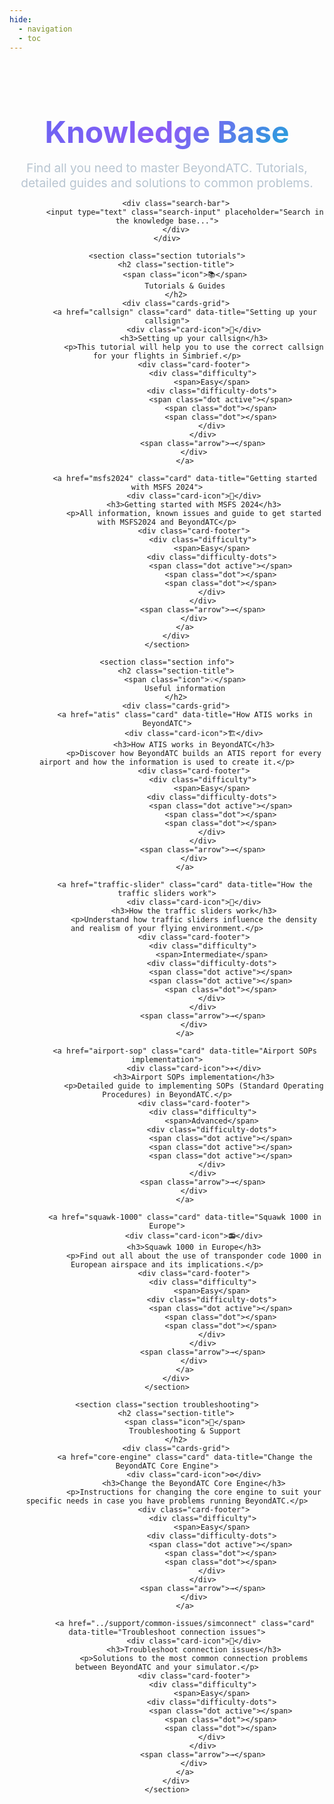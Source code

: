 ```yaml
---
hide:
  - navigation
  - toc
---
```


  <style>      
      .container {
            margin: 0 auto;
            padding: 1rem 0rem;
        }
        
        .hero {
            text-align: center;
            margin-bottom: 4rem;
        }
        
        .hero h1 {
            font-size: 3rem;
            font-weight: 700;
            background: linear-gradient(135deg, #6366f1, #8b5cf6, #06b6d4);
            background-clip: text;
            -webkit-background-clip: text;
            -webkit-text-fill-color: transparent;
            margin-bottom: 1rem;
        }
        
        .hero p {
            font-size: 1.2rem;
            color: #b8c5d1;
            max-width: 600px;
            margin: 0 auto;
        }
        
        .search-bar {
            max-width: 500px;
            margin: 2rem auto;
            position: relative;
        }
        
        .search-input {
            width: 100%;
            padding: 1rem 1.5rem;
            background: rgba(255, 255, 255, 0.1);
            border: 1px solid rgba(255, 255, 255, 0.2);
            border-radius: 12px;
            color: #fff;
            font-size: 1rem;
            backdrop-filter: blur(10px);
        }
        
        .search-input::placeholder {
            color: #9ca3af;
        }
        
        .search-input:focus {
            outline: none;
            border-color: #6366f1;
            box-shadow: 0 0 0 3px rgba(99, 102, 241, 0.1);
        }
        
        .section {
            margin-bottom: 3rem;
        }
        
        .section-title {
            font-size: 1.8rem;
            font-weight: 600;
            margin-bottom: 1rem;
            display: flex;
            align-items: center;
            gap: 0.75rem;
        }
        
        .section-title .icon {
            width: 2rem;
            height: 2rem;
            border-radius: 12px;
            display: flex;
            align-items: center;
            justify-content: center;
            font-size: 1rem;
        }
        
        .tutorials .icon {
            background: linear-gradient(135deg, #10b981, #059669);
        }
        
        .info .icon {
            background: linear-gradient(135deg, #3b82f6, #1d4ed8);
        }
        
        .troubleshooting .icon {
            background: linear-gradient(135deg, #f59e0b, #d97706);
        }
        
        .cards-grid {
            display: grid;
            grid-template-columns: repeat(auto-fit, minmax(300px, 1fr));
            gap: 1rem;
        }
        
        @media (min-width: 1200px) {
            .cards-grid {
                grid-template-columns: repeat(auto-fit, minmax(min(380px, calc((100% - 2rem) / 3)), 1fr));
            }
        }
        
        .card {
            background: rgba(255, 255, 255, 0.05);
            backdrop-filter: blur(20px);
            border: 1px solid rgba(255, 255, 255, 0.1);
            border-radius: 12px;
            padding: 1.2rem;
            transition: all 0.3s ease;
            cursor: pointer;
            position: relative;
            overflow: hidden;
            text-decoration: none;
            color: inherit;
            display: block;
        }
        
        .card::before {
            content: '';
            position: absolute;
            top: 0;
            left: 0;
            right: 0;
            height: 2px;
            background: linear-gradient(90deg, #6366f1, #8b5cf6);
            transform: scaleX(0);
            transition: transform 0.3s ease;
        }
        
        .card:hover {
            transform: translateY(-3px);
            background: rgba(255, 255, 255, 0.08);
            border-color: rgba(99, 102, 241, 0.3);
            box-shadow: 0 15px 30px rgba(0, 0, 0, 0.2);
            text-decoration: none;
            color: inherit;
        }
        
        .card:hover::before {
            transform: scaleX(1);
        }
        
        .card-icon {
            width: 2.2rem;
            height: 2.2rem;
            border-radius: 10px;
            display: flex;
            align-items: center;
            justify-content: center;
            font-size: 1.2rem;
            margin-bottom: 0.8rem;
        }
        
        .tutorials .card-icon {
            background: linear-gradient(135deg, #10b981, #059669);
        }
        
        .info .card-icon {
            background: linear-gradient(135deg, #3b82f6, #1d4ed8);
        }
        
        .troubleshooting .card-icon {
            background: linear-gradient(135deg, #f59e0b, #d97706);
        }
        
        .card h3 {
            font-size: 1.1rem;
            font-weight: 600;
            margin-bottom: 0.5rem;
            color: #fff;
            line-height: 1.3;
        }
        
        .card p {
            color: #b8c5d1;
            line-height: 1.4;
            margin-bottom: 1rem;
            font-size: 0.9rem;
            display: -webkit-box;
            -webkit-line-clamp: 3;
            -webkit-box-orient: vertical;
            overflow: hidden;
        }
        
        .card-footer {
            display: flex;
            align-items: center;
            justify-content: space-between;
            margin-top: 1rem;
            padding-top: 0.8rem;
            border-top: 1px solid rgba(255, 255, 255, 0.1);
        }
        
        .difficulty {
            display: flex;
            align-items: center;
            gap: 0.4rem;
            font-size: 0.8rem;
            color: #9ca3af;
        }
        
        .difficulty-dots {
            display: flex;
            gap: 2px;
        }
        
        .dot {
            width: 5px;
            height: 5px;
            border-radius: 50%;
            background: rgba(255, 255, 255, 0.3);
        }
        
        .dot.active {
            background: #6366f1;
        }
        
        .arrow {
            color: #6366f1;
            font-size: 1rem;
            transition: transform 0.3s ease;
        }
        
        .card:hover .arrow {
            transform: translateX(3px);
        }
        
        .quick-access {
            background: rgba(255, 255, 255, 0.03);
            border: 1px solid rgba(255, 255, 255, 0.1);
            border-radius: 16px;
            padding: 2rem;
            margin-bottom: 3rem;
        }
        
        .quick-access h2 {
            font-size: 1.5rem;
            margin-bottom: 1.5rem;
            color: #fff;
        }
        
        .quick-links {
            display: flex;
            flex-wrap: wrap;
            gap: 1rem;
        }
        
        .quick-link {
            background: rgba(99, 102, 241, 0.1);
            border: 1px solid rgba(99, 102, 241, 0.2);
            color: #6366f1;
            padding: 0.75rem 1.5rem;
            border-radius: 25px;
            text-decoration: none;
            font-size: 0.9rem;
            font-weight: 500;
            transition: all 0.3s ease;
        }
        
        .quick-link:hover {
            background: rgba(99, 102, 241, 0.2);
            transform: translateY(-2px);
            box-shadow: 0 5px 15px rgba(99, 102, 241, 0.2);
        }
        
        .stats {
            display: grid;
            grid-template-columns: repeat(auto-fit, minmax(200px, 1fr));
            gap: 1rem;
            margin-bottom: 3rem;
        }
        
        .stat-card {
            text-align: center;
            padding: 1.5rem;
            background: rgba(255, 255, 255, 0.05);
            border-radius: 12px;
            border: 1px solid rgba(255, 255, 255, 0.1);
        }
        
        .stat-number {
            font-size: 2rem;
            font-weight: 700;
            color: #6366f1;
            margin-bottom: 0.5rem;
        }
        
        .stat-label {
            color: #b8c5d1;
            font-size: 0.9rem;
        }
        
        @media (max-width: 768px) {
            .hero h1 {
                font-size: 2rem;
            }
            
            .cards-grid {
                grid-template-columns: 1fr;
            }
            
            .nav {
                display: none;
            }
            
            .container {
                padding: 2rem 1rem;
            }
        }
  </style>

<div class="container">
    <div class="hero">
        <h1>Knowledge Base</h1>
        <p>Find all you need to master BeyondATC. Tutorials, detailed guides and solutions to common problems.</p>
        
        <div class="search-bar">
            <input type="text" class="search-input" placeholder="Search in the knowledge base...">
        </div>
    </div>
    
    <section class="section tutorials">
        <h2 class="section-title">
            <span class="icon">📚</span>
            Tutorials & Guides
        </h2>
        <div class="cards-grid">
            <a href="callsign" class="card" data-title="Setting up your callsign">
                <div class="card-icon">🎯</div>
                <h3>Setting up your callsign</h3>
                <p>This tutorial will help you to use the correct callsign for your flights in Simbrief.</p>
                <div class="card-footer">
                    <div class="difficulty">
                        <span>Easy</span>
                        <div class="difficulty-dots">
                            <span class="dot active"></span>
                            <span class="dot"></span>
                            <span class="dot"></span>
                        </div>
                    </div>
                    <span class="arrow">→</span>
                </div>
            </a>
            
            <a href="msfs2024" class="card" data-title="Getting started with MSFS 2024">
                <div class="card-icon">🚀</div>
                <h3>Getting started with MSFS 2024</h3>
                <p>All information, known issues and guide to get started with MSFS2024 and BeyondATC</p>
                <div class="card-footer">
                    <div class="difficulty">
                        <span>Easy</span>
                        <div class="difficulty-dots">
                            <span class="dot active"></span>
                            <span class="dot"></span>
                            <span class="dot"></span>
                        </div>
                    </div>
                    <span class="arrow">→</span>
                </div>
            </a>
        </div>
    </section>

    <section class="section info">
        <h2 class="section-title">
            <span class="icon">💡</span>
            Useful information
        </h2>
        <div class="cards-grid">
            <a href="atis" class="card" data-title="How ATIS works in BeyondATC">
                <div class="card-icon">🏗️</div>
                <h3>How ATIS works in BeyondATC</h3>
                <p>Discover how BeyondATC builds an ATIS report for every airport and how the information is used to create it.</p>
                <div class="card-footer">
                    <div class="difficulty">
                        <span>Easy</span>
                        <div class="difficulty-dots">
                            <span class="dot active"></span>
                            <span class="dot"></span>
                            <span class="dot"></span>
                        </div>
                    </div>
                    <span class="arrow">→</span>
                </div>
            </a>
            
            <a href="traffic-slider" class="card" data-title="How the traffic sliders work">
                <div class="card-icon">🚦</div>
                <h3>How the traffic sliders work</h3>
                <p>Understand how traffic sliders influence the density and realism of your flying environment.</p>
                <div class="card-footer">
                    <div class="difficulty">
                        <span>Intermediate</span>
                        <div class="difficulty-dots">
                            <span class="dot active"></span>
                            <span class="dot active"></span>
                            <span class="dot"></span>
                        </div>
                    </div>
                    <span class="arrow">→</span>
                </div>
            </a>
            
            <a href="airport-sop" class="card" data-title="Airport SOPs implementation">
                <div class="card-icon">✈️</div>
                <h3>Airport SOPs implementation</h3>
                <p>Detailed guide to implementing SOPs (Standard Operating Procedures) in BeyondATC.</p>
                <div class="card-footer">
                    <div class="difficulty">
                        <span>Advanced</span>
                        <div class="difficulty-dots">
                            <span class="dot active"></span>
                            <span class="dot active"></span>
                            <span class="dot active"></span>
                        </div>
                    </div>
                    <span class="arrow">→</span>
                </div>
            </a>
            
            <a href="squawk-1000" class="card" data-title="Squawk 1000 in Europe">
                <div class="card-icon">📻</div>
                <h3>Squawk 1000 in Europe</h3>
                <p>Find out all about the use of transponder code 1000 in European airspace and its implications.</p>
                <div class="card-footer">
                    <div class="difficulty">
                        <span>Easy</span>
                        <div class="difficulty-dots">
                            <span class="dot active"></span>
                            <span class="dot"></span>
                            <span class="dot"></span>
                        </div>
                    </div>
                    <span class="arrow">→</span>
                </div>
            </a>
        </div>
    </section>

    <section class="section troubleshooting">
        <h2 class="section-title">
            <span class="icon">🔧</span>
            Troubleshooting & Support
        </h2>
        <div class="cards-grid">
            <a href="core-engine" class="card" data-title="Change the BeyondATC Core Engine">
                <div class="card-icon">⚙️</div>
                <h3>Change the BeyondATC Core Engine</h3>
                <p>Instructions for changing the core engine to suit your specific needs in case you have problems running BeyondATC.</p>
                <div class="card-footer">
                    <div class="difficulty">
                        <span>Easy</span>
                        <div class="difficulty-dots">
                            <span class="dot active"></span>
                            <span class="dot"></span>
                            <span class="dot"></span>
                        </div>
                    </div>
                    <span class="arrow">→</span>
                </div>
            </a>
            
            <a href="../support/common-issues/simconnect" class="card" data-title="Troubleshoot connection issues">
                <div class="card-icon">🔌</div>
                <h3>Troubleshoot connection issues</h3>
                <p>Solutions to the most common connection problems between BeyondATC and your simulator.</p>
                <div class="card-footer">
                    <div class="difficulty">
                        <span>Easy</span>
                        <div class="difficulty-dots">
                            <span class="dot active"></span>
                            <span class="dot"></span>
                            <span class="dot"></span>
                        </div>
                    </div>
                    <span class="arrow">→</span>
                </div>
            </a>
        </div>
    </section>
</div>

<script>
  function initCardScripts() {
    // Animation d'entrée des cartes
    const observer = new IntersectionObserver((entries) => {
      entries.forEach((entry) => {
        if (entry.isIntersecting) {
          entry.target.style.opacity = '1';
          entry.target.style.transform = 'translateY(0)';
        }
      });
    });

    const cards = document.querySelectorAll('.card');

    cards.forEach((card, index) => {
      card.style.opacity = '0';
      card.style.transform = 'translateY(20px)';
      card.style.transition = `all 0.6s ease ${index * 0.1}s`;
      observer.observe(card);
    });

    // Recherche en temps réel
    const searchInput = document.querySelector('.search-input');
    if (searchInput) {
      searchInput.addEventListener('input', (e) => {
        const searchTerm = e.target.value.toLowerCase();

        cards.forEach(card => {
          const title = card.querySelector('h3').textContent.toLowerCase();
          const description = card.querySelector('p').textContent.toLowerCase();

          if (title.includes(searchTerm) || description.includes(searchTerm)) {
            card.style.display = 'block';
            card.style.animation = 'fadeIn 0.3s ease';
          } else {
            card.style.display = searchTerm === '' ? 'block' : 'none';
          }
        });
      });
    }
  }

  // Compatibilité avec MkDocs Material (navigation instantanée)
  document.addEventListener("DOMContentLoaded", initCardScripts);
  document.addEventListener("pjax:content", initCardScripts);
</script>